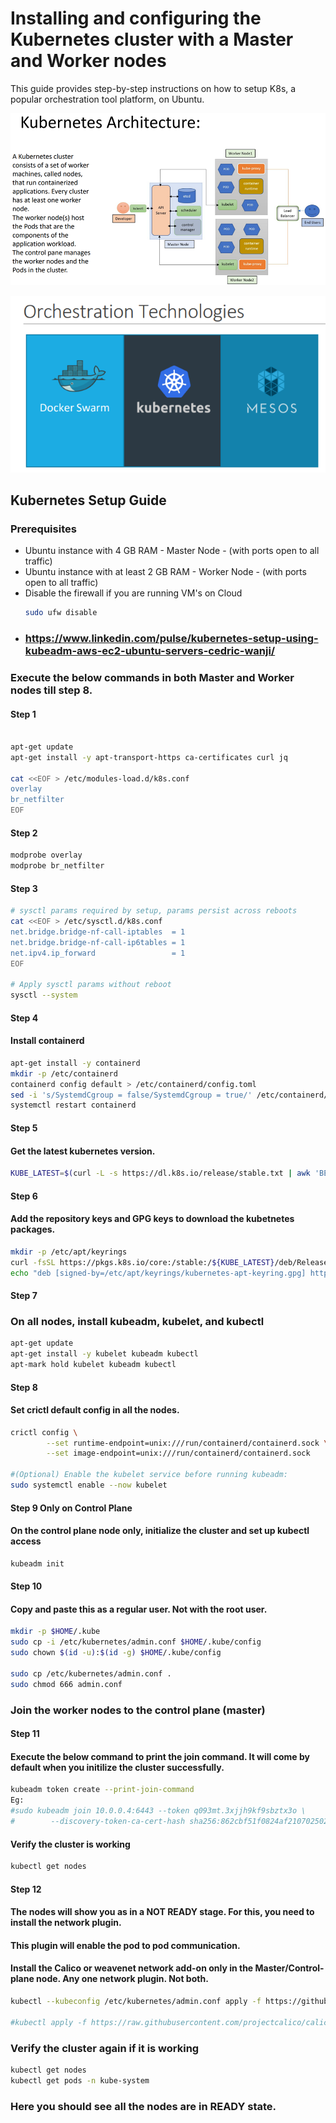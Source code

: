 # Installing and configuring the Kubernetes cluster with a Master and Worker nodes

This guide provides step-by-step instructions on how to setup K8s, a popular orchestration tool platform, on Ubuntu.

![K8s Archeicture](https://github.com/praveenece431/documents/blob/main/images/k8s-arc.png)

![Orchestration Tools](https://github.com/praveenece431/documents/blob/main/images/Orchesration-tools.png)

## Kubernetes Setup Guide

### Prerequisites
- Ubuntu instance with 4 GB RAM - Master Node - (with ports open to all traffic)
- Ubuntu instance with at least 2 GB RAM - Worker Node - (with ports open to all traffic)
- Disable the firewall if you are running VM's on Cloud
  ```bash
  sudo ufw disable
  ```
 - ### https://www.linkedin.com/pulse/kubernetes-setup-using-kubeadm-aws-ec2-ubuntu-servers-cedric-wanji/

### Execute the below commands in both Master and Worker nodes till step 8.

#### Step 1
```bash

apt-get update
apt-get install -y apt-transport-https ca-certificates curl jq

cat <<EOF > /etc/modules-load.d/k8s.conf
overlay
br_netfilter
EOF
```
#### Step 2
```bash
modprobe overlay
modprobe br_netfilter
```
#### Step 3
```bash
# sysctl params required by setup, params persist across reboots
cat <<EOF > /etc/sysctl.d/k8s.conf
net.bridge.bridge-nf-call-iptables  = 1
net.bridge.bridge-nf-call-ip6tables = 1
net.ipv4.ip_forward                 = 1
EOF

# Apply sysctl params without reboot
sysctl --system

```
#### Step 4
#### Install containerd
```bash
apt-get install -y containerd
mkdir -p /etc/containerd
containerd config default > /etc/containerd/config.toml
sed -i 's/SystemdCgroup = false/SystemdCgroup = true/' /etc/containerd/config.toml
systemctl restart containerd
```
#### Step 5
#### Get the latest kubernetes version.
```bash
KUBE_LATEST=$(curl -L -s https://dl.k8s.io/release/stable.txt | awk 'BEGIN { FS="." } { printf "%s.%s", $1, $2 }')
```
#### Step 6
#### Add the repository keys and GPG keys to download the kubetnetes packages.
```bash
mkdir -p /etc/apt/keyrings
curl -fsSL https://pkgs.k8s.io/core:/stable:/${KUBE_LATEST}/deb/Release.key | gpg --dearmor -o /etc/apt/keyrings/kubernetes-apt-keyring.gpg
echo "deb [signed-by=/etc/apt/keyrings/kubernetes-apt-keyring.gpg] https://pkgs.k8s.io/core:/stable:/${KUBE_LATEST}/deb/ /" > /etc/apt/sources.list.d/kubernetes.list
```
#### Step 7
### On all nodes, install kubeadm, kubelet, and kubectl
```bash
apt-get update
apt-get install -y kubelet kubeadm kubectl
apt-mark hold kubelet kubeadm kubectl
```
#### Step 8
#### Set crictl default config in all the nodes.
```bash
crictl config \
        --set runtime-endpoint=unix:///run/containerd/containerd.sock \
        --set image-endpoint=unix:///run/containerd/containerd.sock

#(Optional) Enable the kubelet service before running kubeadm:
sudo systemctl enable --now kubelet
```
#### Step 9 Only on Control Plane
#### On the control plane node only, initialize the cluster and set up kubectl access
```bash
kubeadm init
```

#### Step 10
#### Copy and paste this as a regular user. Not with the root user.
```bash
mkdir -p $HOME/.kube
sudo cp -i /etc/kubernetes/admin.conf $HOME/.kube/config
sudo chown $(id -u):$(id -g) $HOME/.kube/config

sudo cp /etc/kubernetes/admin.conf .
sudo chmod 666 admin.conf
```
### Join the worker nodes to the control plane (master)

#### Step 11
#### Execute the below command to print the join command. It will come by default when you initilize the cluster successfully.
```bash
kubeadm token create --print-join-command
Eg:
#sudo kubeadm join 10.0.0.4:6443 --token q093mt.3xjjh9kf9sbztx3o \
#        --discovery-token-ca-cert-hash sha256:862cbf51f0824af210702502514a156d992fa87762f354a004a9bbbc06fed3c7
```
#### Verify the cluster is working
```bash
kubectl get nodes
```

#### Step 12
#### The nodes will show you as in a NOT READY stage. For this, you need to install the network plugin. 
#### This plugin will enable the pod to pod communication.
#### Install the Calico or weavenet network add-on only in the Master/Control-plane node. Any one network plugin. Not both.
```bash
kubectl --kubeconfig /etc/kubernetes/admin.conf apply -f https://github.com/weaveworks/weave/releases/download/v2.8.1/weave-daemonset-k8s.yaml

#kubectl apply -f https://raw.githubusercontent.com/projectcalico/calico/v3.25.0/manifests/calico.yaml
```

### Verify the cluster again if it is working
```bash
kubectl get nodes
kubectl get pods -n kube-system
```
### Here you should see all the nodes are in READY state.
